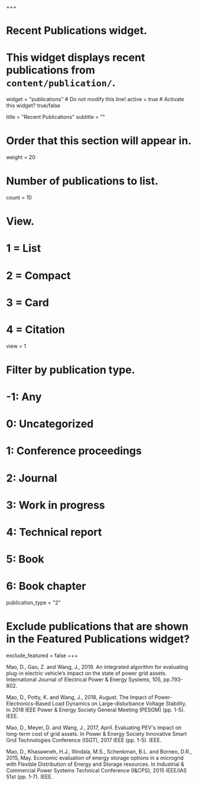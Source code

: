 +++
# Recent Publications widget.
# This widget displays recent publications from `content/publication/`.
widget = "publications"  # Do not modify this line!
active = true  # Activate this widget? true/false

title = "Recent Publications"
subtitle = ""

# Order that this section will appear in.
weight = 20

# Number of publications to list.
count = 10

# View.
#   1 = List
#   2 = Compact
#   3 = Card
#   4 = Citation
view = 1

# Filter by publication type.
# -1: Any
#  0: Uncategorized
#  1: Conference proceedings
#  2: Journal
#  3: Work in progress
#  4: Technical report
#  5: Book
#  6: Book chapter
publication_type = "2"

# Exclude publications that are shown in the Featured Publications widget?
exclude_featured = false
+++


Mao, D., Gao, Z. and Wang, J., 2019. An integrated algorithm for evaluating plug-in electric vehicle’s impact on the state of power grid assets. International Journal of Electrical Power & Energy Systems, 105, pp.793-802.

Mao, D., Potty, K. and Wang, J., 2018, August. The Impact of Power-Electronics-Based Load Dynamics on Large-disturbance Voltage Stability. In 2018 IEEE Power & Energy Society General Meeting (PESGM) (pp. 1-5). IEEE.

Mao, D., Meyer, D. and Wang, J., 2017, April. Evaluating PEV's impact on long-term cost of grid assets. In Power & Energy Society Innovative Smart Grid Technologies Conference (ISGT), 2017 IEEE (pp. 1-5). IEEE.

Mao, D., Khasawneh, H.J., Illindala, M.S., Schenkman, B.L. and Borneo, D.R., 2015, May. Economic evaluation of energy storage options in a microgrid with Flexible Distribution of Energy and Storage resources. In Industrial & Commercial Power Systems Technical Conference (I&CPS), 2015 IEEE/IAS 51st (pp. 1-7). IEEE.

